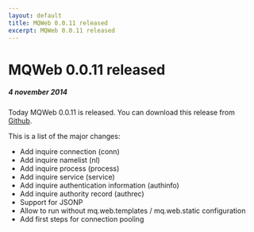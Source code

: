 ```yaml
---
layout: default
title: MQWeb 0.0.11 released
excerpt: MQWeb 0.0.11 released
---
```

MQWeb 0.0.11 released
=====================

##### 4 november 2014

Today MQWeb 0.0.11 is released. You can download this release from
[Github](https://github.com/fbraem/mqweb/releases/tag/v0.0.11).

This is a list of the major changes:

+ Add inquire connection (conn)
+ Add inquire namelist (nl)
+ Add inquire process (process)
+ Add inquire service (service)
+ Add inquire authentication information (authinfo)
+ Add inquire authority record (authrec)
+ Support for JSONP
+ Allow to run without mq.web.templates / mq.web.static configuration
+ Add first steps for connection pooling
